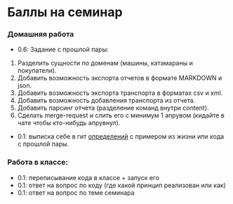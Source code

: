 # Баллы на семинар
### Домашняя работа
* 0.6: Задание с прошлой пары:
1. Разделить сущности по доменам (машины, катамараны и покупатели).
2. Добавить возможность экспорта отчетов в формате MARKDOWN и json.
3. Добавить возможность экспорта транспорта в форматах csv и xml.
4. Добавить возможность добавления транспорта из отчета. 
5. Добавить парсинг отчета (разделение команд внутри content).
6. Сделать merge-request и слить его с минимум 1 апрувом (кидайте в чате чтобы кто-нибудь апрувнул).

* 0.1: выписка себе в гит [определений](../practise-8/DEFINITIONS.md) с примером из жизни или кода с прошлой пары.
### Работа в классе:
* 0.1: переписывание кода в классе + запуск его 
* 0.1: ответ на вопрос по коду (где какой принцип реализован или как) 
* 0.1: ответ на вопрос по теме семинара